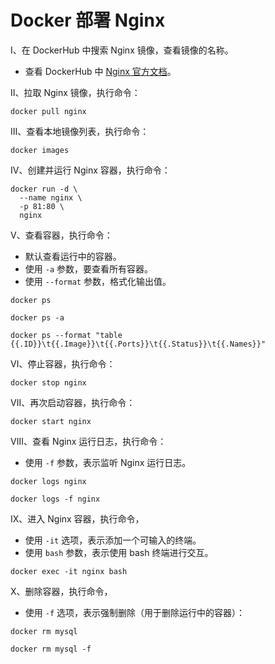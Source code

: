 # Docker 部署 Nginx

Ⅰ、在 DockerHub 中搜索 Nginx 镜像，查看镜像的名称。

- 查看 DockerHub 中 [Nginx 官方文档](https://hub.docker.com/_/nginx)。

Ⅱ、拉取 Nginx 镜像，执行命令：

```shell
docker pull nginx
```

Ⅲ、查看本地镜像列表，执行命令：

```shell
docker images
```

Ⅳ、创建并运行 Nginx 容器，执行命令：

```shell
docker run -d \
  --name nginx \
  -p 81:80 \
  nginx
```

Ⅴ、查看容器，执行命令：

- 默认查看运行中的容器。
- 使用 `-a` 参数，要查看所有容器。
- 使用 `--format` 参数，格式化输出值。

```shell
docker ps
```

```shell
docker ps -a
```

```shell
docker ps --format "table {{.ID}}\t{{.Image}}\t{{.Ports}}\t{{.Status}}\t{{.Names}}"
```

Ⅵ、停止容器，执行命令：

```shell
docker stop nginx
```

Ⅶ、再次启动容器，执行命令：

```shell
docker start nginx
```

Ⅷ、查看 Nginx 运行日志，执行命令：

- 使用 `-f` 参数，表示监听 Nginx 运行日志。

```shell
docker logs nginx
```

```shell
docker logs -f nginx
```

Ⅸ、进入 Nginx 容器，执行命令，

- 使用 `-it` 选项，表示添加一个可输入的终端。
- 使用 `bash` 参数，表示使用 bash 终端进行交互。

```shell
docker exec -it nginx bash
```

Ⅹ、删除容器，执行命令，

- 使用 `-f` 选项，表示强制删除（用于删除运行中的容器）：

```shell
docker rm mysql
```

```shell
docker rm mysql -f
```
